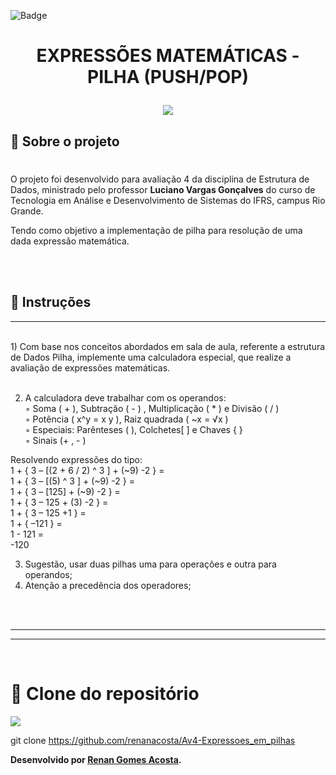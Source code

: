 ![Badge](https://img.shields.io/badge/Avaliação_3-Lista_Duplamente_Encadeada-%237159c1?style=for-the-badge&logo=ghost)
# <p align="center">**EXPRESSÕES MATEMÁTICAS - PILHA (PUSH/POP)**</p>

<p align="center">
<img src="https://user-images.githubusercontent.com/36648528/170606218-06e68005-c1c4-49b9-b72f-7431b3fcca79.png">
</p>

## 📖 Sobre o projeto
#  
O projeto foi desenvolvido para avaliação 4 da disciplina de Estrutura de Dados, ministrado pelo professor **Luciano Vargas Gonçalves** do curso de Tecnologia em Análise e Desenvolvimento de Sistemas do IFRS, campus Rio Grande.

Tendo como objetivo a implementação de pilha para resolução de uma dada expressão matemática.


<br><br>
## 📖 Instruções
---
<br>
1) Com base nos conceitos abordados em sala de aula, referente a estrutura de Dados Pilha, implemente uma calculadora especial, que realize a avaliação de expressões matemáticas.<br><br>

2) A calculadora deve trabalhar com os operandos:<br>
◦ Soma ( + ), Subtração ( - ) , Multiplicação ( * ) e Divisão ( / )<br>
◦ Potência ( x^y = x y ), Raiz quadrada ( ~x = √x )<br>
◦ Especiais: Parênteses ( ), Colchetes[ ] e Chaves { }<br>
◦ Sinais (+ , - )<br>

Resolvendo expressões do tipo:<br>
1 + { 3 – [(2 + 6 / 2) ^ 3 ] + (~9) -2 } = <br>
1 + { 3 – [(5) ^ 3 ] + (~9) -2 } =<br>
1 + { 3 – [125] + (~9) -2 } =<br>
1 + { 3 – 125 + (3) -2 } =<br>
1 + { 3 – 125 +1 } =<br>
1 + { –121 } =<br>
1 - 121 = <br>
-120<br>

3) Sugestão, usar duas pilhas uma para operações e outra para operandos;
4) Atenção a precedência dos operadores;

<br><br>

---
---
<br>

# 💾 Clone do repositório
<img src="https://img.shields.io/badge/GitHub-100000?style=for-the-badge&logo=github&logoColor=white">

git clone https://github.com/renanacosta/Av4-Expressoes_em_pilhas

**Desenvolvido por [Renan Gomes Acosta](https://github.com/renanacosta).**


